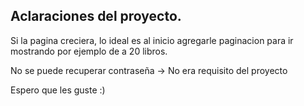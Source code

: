## Aclaraciones del proyecto.

Si la pagina creciera, lo ideal es al inicio agregarle paginacion para ir mostrando por ejemplo de a 20 libros.

No se puede recuperar contraseña -> No era requisito del proyecto

Espero que les guste :)  
